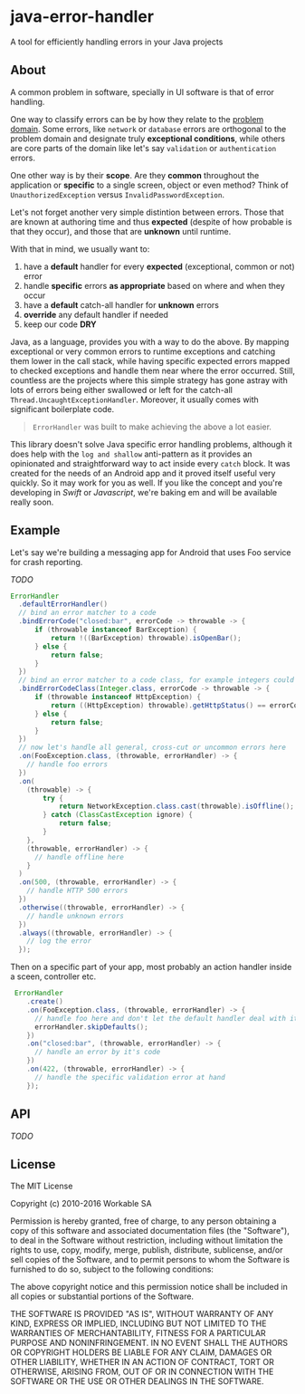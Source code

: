 # java-error-handler
A tool for efficiently handling errors in your Java projects

## About
A common problem in software, specially in UI software is that of error handling.

One way to classify errors can be by how they relate to the [problem domain](https://en.wikipedia.org/wiki/Problem_domain). Some errors, like `network` or `database` errors are orthogonal to the problem domain and designate truly **exceptional conditions**, while others are core parts of the domain like let's say `validation` or `authentication` errors.

One other way is by their **scope**. Are they **common** throughout the application or **specific** to a single screen, object or even method? Think of `UnauthorizedException` versus `InvalidPasswordException`.

Let's not forget another very simple distintion between errors. Those that are known at authoring time and thus **expected** (despite of how probable is that they occur), and those that are **unknown** until runtime.

With that in mind, we usually want to:

1. have a **default** handler for every **expected** (exceptional, common or not) error
2. handle **specific** errors **as appropriate** based on where and when they occur
3. have a **default** catch-all handler for **unknown** errors
4. **override** any default handler if needed 
5. keep our code **DRY**

Java, as a language, provides you with a way to do the above. By mapping exceptional or very common errors to runtime exceptions and catching them lower in the call stack, while having specific expected errors mapped to checked exceptions and handle them near where the error occurred. Still, countless are the projects where this simple strategy has gone astray with lots of errors being either swallowed or left for the catch-all `Thread.UncaughtExceptionHandler`. Moreover, it usually comes with significant boilerplate code.

> `ErrorHandler` was built to make achieving the above a lot easier.

This library doesn't solve Java specific error handling problems, although it does help with the `log and shallow` anti-pattern as it provides an opinionated and straightforward way to act inside every `catch` block.  It was created for the needs of an Android app and it proved itself useful very quickly. So it may work for you as well. If you like the concept and you're developing in  _Swift_ or _Javascript_, we're baking em and will be available really soon.


## Example
Let's say we're building a messaging app for Android that uses Foo service for crash reporting. 

*TODO*

```java
ErrorHandler
  .defaultErrorHandler()
  // bind an error matcher to a code
  .bindErrorCode("closed:bar", errorCode -> throwable -> {
      if (throwable instanceof BarException) {
          return !((BarException) throwable).isOpenBar();
      } else {
          return false;
      }
  })
  // bind an error matcher to a code class, for example integers could designate HTTP errors
  .bindErrorCodeClass(Integer.class, errorCode -> throwable -> {
      if (throwable instanceof HttpException) {
          return ((HttpException) throwable).getHttpStatus() == errorCode;
      } else {
          return false;
      }
  })
  // now let's handle all general, cross-cut or uncommon errors here 
  .on(FooException.class, (throwable, errorHandler) -> {
    // handle foo errors
  })
  .on(
    (throwable) -> {
        try {
            return NetworkException.class.cast(throwable).isOffline();
        } catch (ClassCastException ignore) {
            return false;
        }
    },
    (throwable, errorHandler) -> {
      // handle offline here  
    }
  )
  .on(500, (throwable, errorHandler) -> {
    // handle HTTP 500 errors
  })
  .otherwise((throwable, errorHandler) -> {
    // handle unknown errors
  })
  .always((throwable, errorHandler) -> {
    // log the error
  });
```

Then on a specific part of your app, most probably an action handler inside a sceen, controller etc.

```java
 ErrorHandler
    .create()
    .on(FooException.class, (throwable, errorHandler) -> {
      // handle foo here and don't let the default handler deal with it
      errorHandler.skipDefaults(); 
    })
    .on("closed:bar", (throwable, errorHandler) -> {
      // handle an error by it's code
    })
    .on(422, (throwable, errorHandler) -> {
      // handle the specific validation error at hand
    });
```

## API

*TODO*

## License

The MIT License

Copyright (c) 2010-2016 Workable SA

Permission is hereby granted, free of charge, to any person obtaining a copy
of this software and associated documentation files (the "Software"), to deal
in the Software without restriction, including without limitation the rights
to use, copy, modify, merge, publish, distribute, sublicense, and/or sell
copies of the Software, and to permit persons to whom the Software is
furnished to do so, subject to the following conditions:

The above copyright notice and this permission notice shall be included in
all copies or substantial portions of the Software.

THE SOFTWARE IS PROVIDED "AS IS", WITHOUT WARRANTY OF ANY KIND, EXPRESS OR
IMPLIED, INCLUDING BUT NOT LIMITED TO THE WARRANTIES OF MERCHANTABILITY,
FITNESS FOR A PARTICULAR PURPOSE AND NONINFRINGEMENT. IN NO EVENT SHALL THE
AUTHORS OR COPYRIGHT HOLDERS BE LIABLE FOR ANY CLAIM, DAMAGES OR OTHER
LIABILITY, WHETHER IN AN ACTION OF CONTRACT, TORT OR OTHERWISE, ARISING FROM,
OUT OF OR IN CONNECTION WITH THE SOFTWARE OR THE USE OR OTHER DEALINGS IN
THE SOFTWARE.
